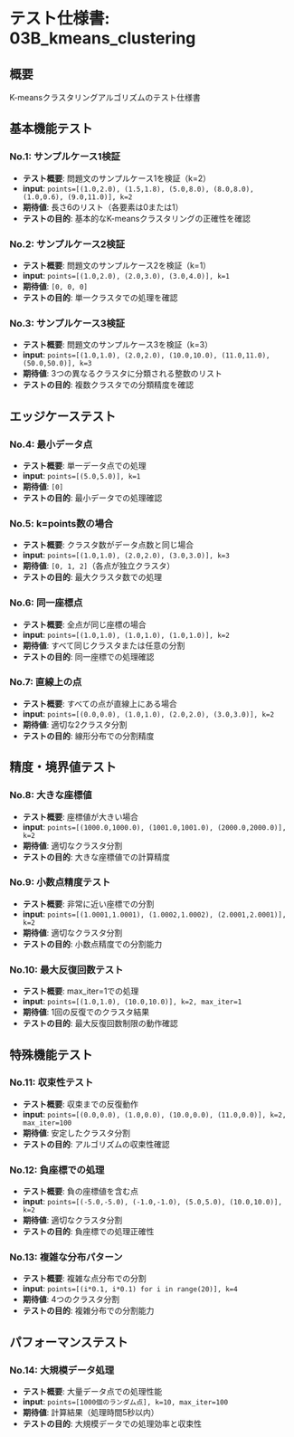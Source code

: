 # テスト仕様書: 03B_kmeans_clustering

## 概要
K-meansクラスタリングアルゴリズムのテスト仕様書

## 基本機能テスト

### No.1: サンプルケース1検証
- **テスト概要**: 問題文のサンプルケース1を検証（k=2）
- **input**: `points=[(1.0,2.0), (1.5,1.8), (5.0,8.0), (8.0,8.0), (1.0,0.6), (9.0,11.0)], k=2`
- **期待値**: 長さ6のリスト（各要素は0または1）
- **テストの目的**: 基本的なK-meansクラスタリングの正確性を確認

### No.2: サンプルケース2検証
- **テスト概要**: 問題文のサンプルケース2を検証（k=1）
- **input**: `points=[(1.0,2.0), (2.0,3.0), (3.0,4.0)], k=1`
- **期待値**: `[0, 0, 0]`
- **テストの目的**: 単一クラスタでの処理を確認

### No.3: サンプルケース3検証
- **テスト概要**: 問題文のサンプルケース3を検証（k=3）
- **input**: `points=[(1.0,1.0), (2.0,2.0), (10.0,10.0), (11.0,11.0), (50.0,50.0)], k=3`
- **期待値**: 3つの異なるクラスタに分類される整数のリスト
- **テストの目的**: 複数クラスタでの分類精度を確認

## エッジケーステスト

### No.4: 最小データ点
- **テスト概要**: 単一データ点での処理
- **input**: `points=[(5.0,5.0)], k=1`
- **期待値**: `[0]`
- **テストの目的**: 最小データでの処理確認

### No.5: k=points数の場合
- **テスト概要**: クラスタ数がデータ点数と同じ場合
- **input**: `points=[(1.0,1.0), (2.0,2.0), (3.0,3.0)], k=3`
- **期待値**: `[0, 1, 2]`（各点が独立クラスタ）
- **テストの目的**: 最大クラスタ数での処理

### No.6: 同一座標点
- **テスト概要**: 全点が同じ座標の場合
- **input**: `points=[(1.0,1.0), (1.0,1.0), (1.0,1.0)], k=2`
- **期待値**: すべて同じクラスタまたは任意の分割
- **テストの目的**: 同一座標での処理確認

### No.7: 直線上の点
- **テスト概要**: すべての点が直線上にある場合
- **input**: `points=[(0.0,0.0), (1.0,1.0), (2.0,2.0), (3.0,3.0)], k=2`
- **期待値**: 適切な2クラスタ分割
- **テストの目的**: 線形分布での分割精度

## 精度・境界値テスト

### No.8: 大きな座標値
- **テスト概要**: 座標値が大きい場合
- **input**: `points=[(1000.0,1000.0), (1001.0,1001.0), (2000.0,2000.0)], k=2`
- **期待値**: 適切なクラスタ分割
- **テストの目的**: 大きな座標値での計算精度

### No.9: 小数点精度テスト
- **テスト概要**: 非常に近い座標での分割
- **input**: `points=[(1.0001,1.0001), (1.0002,1.0002), (2.0001,2.0001)], k=2`
- **期待値**: 適切なクラスタ分割
- **テストの目的**: 小数点精度での分割能力

### No.10: 最大反復回数テスト
- **テスト概要**: max_iter=1での処理
- **input**: `points=[(1.0,1.0), (10.0,10.0)], k=2, max_iter=1`
- **期待値**: 1回の反復でのクラスタ結果
- **テストの目的**: 最大反復回数制限の動作確認

## 特殊機能テスト

### No.11: 収束性テスト
- **テスト概要**: 収束までの反復動作
- **input**: `points=[(0.0,0.0), (1.0,0.0), (10.0,0.0), (11.0,0.0)], k=2, max_iter=100`
- **期待値**: 安定したクラスタ分割
- **テストの目的**: アルゴリズムの収束性確認

### No.12: 負座標での処理
- **テスト概要**: 負の座標値を含む点
- **input**: `points=[(-5.0,-5.0), (-1.0,-1.0), (5.0,5.0), (10.0,10.0)], k=2`
- **期待値**: 適切なクラスタ分割
- **テストの目的**: 負座標での処理正確性

### No.13: 複雑な分布パターン
- **テスト概要**: 複雑な点分布での分割
- **input**: `points=[(i*0.1, i*0.1) for i in range(20)], k=4`
- **期待値**: 4つのクラスタ分割
- **テストの目的**: 複雑分布での分割能力

## パフォーマンステスト

### No.14: 大規模データ処理
- **テスト概要**: 大量データ点での処理性能
- **input**: `points=[1000個のランダム点], k=10, max_iter=100`
- **期待値**: 計算結果（処理時間5秒以内）
- **テストの目的**: 大規模データでの処理効率と収束性